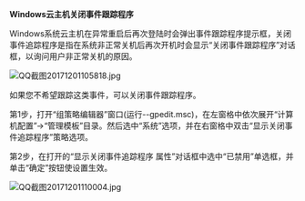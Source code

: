 **Windows云主机关闭事件跟踪程序**

Windows系统云主机在异常重启后再次登陆时会弹出事件跟踪程序提示框，关闭事件追踪程序是指在系统非正常关机后再次开机时会显示“关闭事件跟踪程序”对话框，以询问用户非正常关机的原因。

![QQ截图20171201105818.jpg](https://img1.jcloudcs.com/cms/2123393b-ed3d-4882-b2d2-d77f6177084120171201105830.jpg)

如果您不希望跟踪这类事件，可以关闭事件跟踪程序。

第1步，打开“组策略编辑器”窗口(运行--gpedit.msc)，在左窗格中依次展开“计算机配置”→“管理模板”目录。然后选中“系统”选项，并在右窗格中双击“显示关闭事件追踪程序”策略选项。

第2步，在打开的“显示关闭事件追踪程序 属性”对话框中选中“已禁用”单选框，并单击“确定”按钮使设置生效。

![QQ截图20171201110004.jpg](https://img1.jcloudcs.com/cms/e43e2a6e-83cb-4c83-bf9d-37eed646053520171201110118.jpg)